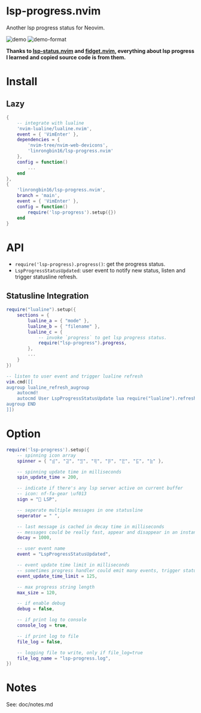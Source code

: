 # lsp-progress.nvim

Another lsp progress status for Neovim.

![demo](https://user-images.githubusercontent.com/6496887/215637132-65e27eac-df71-4d17-9365-b516d6536ece.jpg)
![demo-format](https://user-images.githubusercontent.com/6496887/215700315-9d205333-b0e8-4630-9afd-67e2a1c6e3ae.jpg)

**Thanks to [lsp-status.nvim](https://github.com/nvim-lua/lsp-status.nvim) and [fidget.nvim](https://github.com/j-hui/fidget.nvim), everything about lsp progress I learned and copied source code is from them.**

# Install

## Lazy

```lua
{
    -- integrate with lualine
    'nvim-lualine/lualine.nvim',
    event = { 'VimEnter' },
    dependencies = {
        'nvim-tree/nvim-web-devicons',
        'linrongbin16/lsp-progress.nvim'
    },
    config = function()
        ...
    end
},
{
    'linrongbin16/lsp-progress.nvim',
    branch = 'main',
    event = { 'VimEnter' },
    config = function()
        require('lsp-progress').setup({})
    end
}
```

# API

- `require('lsp-progress).progress()`: get the progress status.
- `LspProgressStatusUpdated`: user event to notify new status, listen and trigger statusline refresh.

## Statusline Integration

```lua
require("lualine").setup({
    sections = {
		lualine_a = { "mode" },
		lualine_b = { "filename" },
		lualine_c = {
            -- invoke `progress` to get lsp progress status.
            require("lsp-progress").progress,
        },
        ...
    }
})

-- listen to user event and trigger lualine refresh
vim.cmd([[
augroup lualine_refresh_augroup
    autocmd!
    autocmd User LspProgressStatusUpdate lua require("lualine").refresh()
augroup END
]])
```

# Option

```lua
require('lsp-progress').setup({
    -- spinning icon array
    spinner = { "⣾", "⣽", "⣻", "⢿", "⡿", "⣟", "⣯", "⣷" },

    -- spinning update time in milliseconds
    spin_update_time = 200,

    -- indicate if there's any lsp server active on current buffer
    -- icon: nf-fa-gear \uf013
    sign = " LSP",

    -- seperate multiple messages in one statusline
    seperator = " ",

    -- last message is cached in decay time in milliseconds
    -- messages could be really fast, appear and disappear in an instant
    decay = 1000,

    -- user event name
    event = "LspProgressStatusUpdated",

    -- event update time limit in milliseconds
    -- sometimes progress handler could emit many events, trigger statusline refresh too many
    event_update_time_limit = 125,

    -- max progress string length
    max_size = 120,

    -- if enable debug
    debug = false,

    -- if print log to console
    console_log = true,

    -- if print log to file
    file_log = false,

    -- logging file to write, only if file_log=true
    file_log_name = "lsp-progress.log",
})
```

# Notes

See: doc/notes.md
